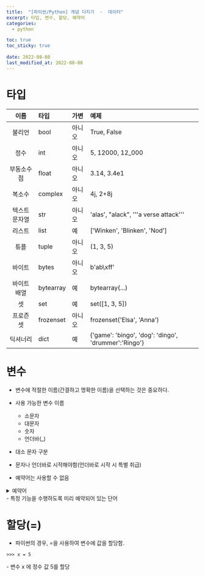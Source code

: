 ```yaml
---
title:  "[파이썬/Python] 개념 다지기  -  데이터"
excerpt: 타입, 변수, 할당, 예약어
categories:
  - python

toc: true
toc_sticky: true
 
date: 2022-08-08
last_modified_at: 2022-08-08
---
```


# 타입
|이름|타입|가변|예제
|:---:|:---|:---|:---|
|  불리언  | bool|아니오|True, False|
|정수|int|아니오|5, 12000, 12_000|
|부동소수점|float|아니오|3.14, 3.4e1|
|복소수|complex|아니오|4j, 2+8j|
|텍스트 문자열    |str|아니오|'alas', "alack", '''a verse attack'''|
|리스트|list|예|['Winken', 'Blinken', 'Nod']|
|튜플|tuple|아니오|(1, 3, 5)|
|바이트|bytes|아니오|b'ab\xff'|
|바이트 배열|bytearray|예|bytearray(...)|
|셋|set|예|set([1, 3, 5])|
|프로즌 셋|frozenset|아니오|frozenset('Elsa', 'Anna')
|딕셔너리|dict|예|{'game': 'bingo', 'dog': 'dingo', 'drummer':'Ringo'}|

# 변수

- 변수에 적절한 이름(간결하고 명확한 이름)을 선택하는 것은 중요하다.


- 사용 가능한 변수 이름
    * 소문자
    * 대문자
    * 숫자
    * 언더바(_)

- 대소 문자 구분
- 문자나 언더바로 시작해야함(언더바로 시작 시 특별 취급)
- 예약어는 사용할 수 없음

<details>
<summary>예약어</summary>
<div markdown="1">       

```
False         await            else            import           pass
None          break            except          in               raise
True          class            finally         is               return 
and           continue         for             lambda           try
as            def              from            nonlocal         while
assert        del              global          not              with
async         elif             if              or               yield
```
</div>
</details>
- 특정 기능을 수행하도록 미리 예약되어 있는 단어


# 할당(=)
- 파이썬의 경우, =을 사용하여 변수에 값을 할당함.
```
>>> x = 5
```
\- 변수 x 에 정수 값 5를 할당
